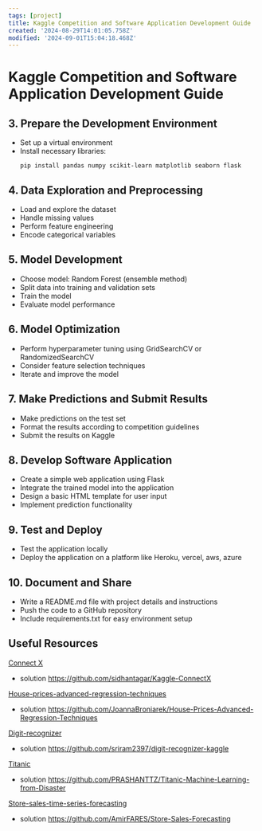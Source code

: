 ```yaml
---
tags: [project]
title: Kaggle Competition and Software Application Development Guide
created: '2024-08-29T14:01:05.758Z'
modified: '2024-09-01T15:04:18.468Z'
---
```


# Kaggle Competition and Software Application Development Guide

## 3. Prepare the Development Environment
- Set up a virtual environment
- Install necessary libraries:
  ```
  pip install pandas numpy scikit-learn matplotlib seaborn flask
  ```

## 4. Data Exploration and Preprocessing
- Load and explore the dataset
- Handle missing values
- Perform feature engineering
- Encode categorical variables

## 5. Model Development
- Choose model: Random Forest (ensemble method)
- Split data into training and validation sets
- Train the model
- Evaluate model performance

## 6. Model Optimization
- Perform hyperparameter tuning using GridSearchCV or RandomizedSearchCV
- Consider feature selection techniques
- Iterate and improve the model

## 7. Make Predictions and Submit Results
- Make predictions on the test set
- Format the results according to competition guidelines
- Submit the results on Kaggle

## 8. Develop Software Application
- Create a simple web application using Flask
- Integrate the trained model into the application
- Design a basic HTML template for user input
- Implement prediction functionality

## 9. Test and Deploy
- Test the application locally
- Deploy the application on a platform like Heroku, vercel, aws, azure

## 10. Document and Share
- Write a README.md file with project details and instructions
- Push the code to a GitHub repository
- Include requirements.txt for easy environment setup

## Useful Resources
[Connect X](https://www.kaggle.com/competitions/connectx)
- solution https://github.com/sidhantagar/Kaggle-ConnectX

[House-prices-advanced-regression-techniques](https://www.kaggle.com/competitions/house-prices-advanced-regression-techniques)
- solution https://github.com/JoannaBroniarek/House-Prices-Advanced-Regression-Techniques

[Digit-recognizer](https://www.kaggle.com/competitions/digit-recognizer)
- solution https://github.com/sriram2397/digit-recognizer-kaggle

[Titanic](https://www.kaggle.com/competitions/titanic)
- solution https://github.com/PRASHANTTZ/Titanic-Machine-Learning-from-Disaster

[Store-sales-time-series-forecasting](https://www.kaggle.com/competitions/store-sales-time-series-forecasting)
- solution https://github.com/AmirFARES/Store-Sales-Forecasting

